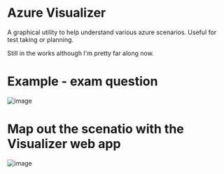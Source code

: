# Azure Visualizer
A graphical utility to help understand various azure scenarios. Useful for test taking or planning.

Still in the works although I'm pretty far along now.

# Example - exam question
![image](https://github.com/user-attachments/assets/2e6d9401-7861-451a-9b64-4d6fb740ab75)

# Map out the scenatio with the Visualizer web app
![image](https://github.com/user-attachments/assets/335d0173-e968-40f3-a4e3-f366795fffe6)

